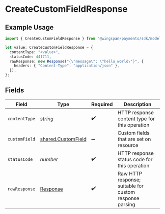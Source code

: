 # CreateCustomFieldResponse

## Example Usage

```typescript
import { CreateCustomFieldResponse } from "@wingspan/payments/sdk/models/operations";

let value: CreateCustomFieldResponse = {
  contentType: "<value>",
  statusCode: 441711,
  rawResponse: new Response("{\"message\": \"hello world\"}", {
    headers: { "Content-Type": "application/json" },
  }),
};
```

## Fields

| Field                                                                 | Type                                                                  | Required                                                              | Description                                                           |
| --------------------------------------------------------------------- | --------------------------------------------------------------------- | --------------------------------------------------------------------- | --------------------------------------------------------------------- |
| `contentType`                                                         | *string*                                                              | :heavy_check_mark:                                                    | HTTP response content type for this operation                         |
| `customField`                                                         | [shared.CustomField](../../../sdk/models/shared/customfield.md)       | :heavy_minus_sign:                                                    | Custom fields that are set on resource                                |
| `statusCode`                                                          | *number*                                                              | :heavy_check_mark:                                                    | HTTP response status code for this operation                          |
| `rawResponse`                                                         | [Response](https://developer.mozilla.org/en-US/docs/Web/API/Response) | :heavy_check_mark:                                                    | Raw HTTP response; suitable for custom response parsing               |